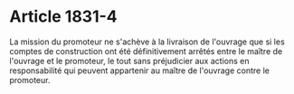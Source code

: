 # Article 1831-4

La mission du promoteur ne s'achève à la livraison de l'ouvrage que si les comptes de construction ont été définitivement arrêtés entre le maître de l'ouvrage et le promoteur, le tout sans préjudicier aux actions en responsabilité qui peuvent appartenir au maître de l'ouvrage contre le promoteur.
